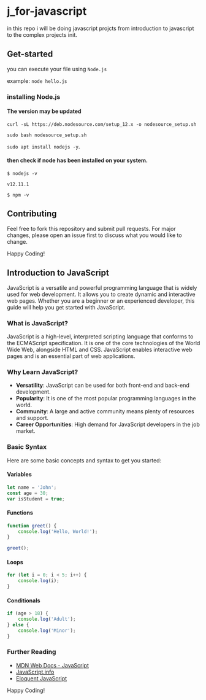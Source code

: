 # j_for-javascript
in this repo i will be doing javascript projcts from introduction to javascript to the complex projects init.

## Get-started
you can execute your file using `Node.js`

example:
`node hello.js`

### installing Node.js
#### The version may be updated

`curl -sL https://deb.nodesource.com/setup_12.x -o nodesource_setup.sh`

`sudo bash nodesource_setup.sh`

`sudo apt install nodejs -y`.

#### then check if node has been installed on your system.
`$ nodejs -v`

`v12.11.1`

`$ npm -v`

## Contributing
Feel free to fork this repository and submit pull requests. For major changes, please open an issue first to discuss what you would like to change.

Happy Coding!

## Introduction to JavaScript

JavaScript is a versatile and powerful programming language that is widely used for web development. It allows you to create dynamic and interactive web pages. Whether you are a beginner or an experienced developer, this guide will help you get started with JavaScript.

### What is JavaScript?

JavaScript is a high-level, interpreted scripting language that conforms to the ECMAScript specification. It is one of the core technologies of the World Wide Web, alongside HTML and CSS. JavaScript enables interactive web pages and is an essential part of web applications.

### Why Learn JavaScript?

- **Versatility**: JavaScript can be used for both front-end and back-end development.
- **Popularity**: It is one of the most popular programming languages in the world.
- **Community**: A large and active community means plenty of resources and support.
- **Career Opportunities**: High demand for JavaScript developers in the job market.

### Basic Syntax

Here are some basic concepts and syntax to get you started:

#### Variables

```javascript
let name = 'John';
const age = 30;
var isStudent = true;
```

#### Functions

```javascript
function greet() {
    console.log('Hello, World!');
}

greet();
```

#### Loops

```javascript
for (let i = 0; i < 5; i++) {
    console.log(i);
}
```

#### Conditionals

```javascript
if (age > 18) {
    console.log('Adult');
} else {
    console.log('Minor');
}
```

### Further Reading

- [MDN Web Docs - JavaScript](https://developer.mozilla.org/en-US/docs/Web/JavaScript)
- [JavaScript.info](https://javascript.info/)
- [Eloquent JavaScript](https://eloquentjavascript.net/)

Happy Coding!